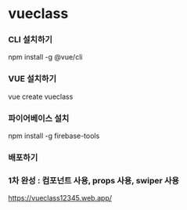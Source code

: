 # vueclass

### CLI 설치하기

npm install -g @vue/cli

### VUE 설치하기

vue create vueclass

### 파이어베이스 설치

npm install -g firebase-tools

### 배포하기

### 1차 완성 : 컴포넌트 사용, props 사용, swiper 사용

https://vueclass12345.web.app/

